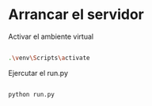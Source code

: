 # Arrancar el servidor

Activar el ambiente virtual

```bash

.\venv\Scripts\activate

```

Ejercutar el run.py

```bash

python run.py

```
